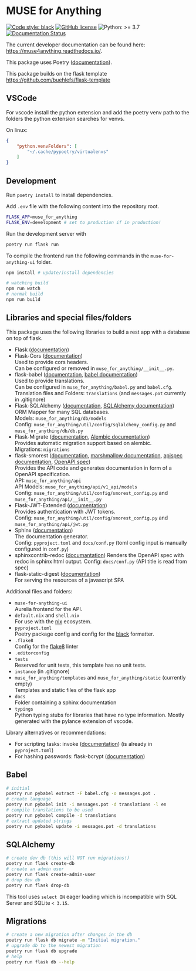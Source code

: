 # MUSE for Anything

[![Code style: black](https://img.shields.io/badge/code%20style-black-000000.svg)](https://github.com/psf/black)
[![GitHub license](https://img.shields.io/github/license/Muster-Suchen-und-Erkennen/muse-for-anything)](https://github.com/Muster-Suchen-und-Erkennen/muse-for-anything/blob/main/LICENSE)
![Python: >= 3.7](https://img.shields.io/badge/python-^3.7-blue)
[![Documentation Status](https://readthedocs.org/projects/muse4anything/badge/?version=latest)](https://muse4anything.readthedocs.io/en/latest/?badge=latest)

The current developer documentation can be found here: <https://muse4anything.readthedocs.io/>.

This package uses Poetry ([documentation](https://python-poetry.org/docs/)).

This package builds on the flask template https://github.com/buehlefs/flask-template

## VSCode

For vscode install the python extension and add the poetry venv path to the folders the python extension searches for venvs.

On linux:

```json
{
    "python.venvFolders": [
        "~/.cache/pypoetry/virtualenvs"
    ]
}
```

## Development

Run `poetry install` to install dependencies.

Add `.env` file with the following content into the repository root.

```bash
FLASK_APP=muse_for_anything
FLASK_ENV=development # set to production if in production!
```

Run the development server with

```bash
poetry run flask run
```

To compile the frontend run the following commands in the `muse-for-anything-ui` folder.

```bash
npm install # update/install dependencies

# watching build
npm run watch
# normal build
npm run build
```

## Libraries and special files/folders

This package uses the following libraries to build a rest app with a database on top of flask.

 *  Flask ([documentation](https://flask.palletsprojects.com/en/1.1.x/))
 *  Flask-Cors ([documentation](https://flask-cors.readthedocs.io/en/latest/))\
    Used to provide cors headers.\
    Can be configured or removed in `muse_for_anything/__init__.py`.
 *  flask-babel ([documentation](https://flask-babel.tkte.ch), [babel documentation](http://babel.pocoo.org/en/latest/))\
    Used to provide translations.\
    Can be configured in `muse_for_anything/babel.py` and `babel.cfg`.\
    Translation files and Folders: `translations` (and `messages.pot` currently in .gitignore)
 *  Flask-SQLAlchemy ([documentation](https://flask-sqlalchemy.palletsprojects.com/en/2.x/), [SQLAlchemy documentation](https://docs.sqlalchemy.org/en/13/))\
    ORM Mapper for many SQL databases.\
    Models: `muse_for_anything/db/models`\
    Config: `muse_for_anything/util/config/sqlalchemy_config.py` and `muse_for_anything/db/db.py`
 *  Flask-Migrate ([documentation](https://flask-migrate.readthedocs.io/en/latest/), [Alembic documentation](https://alembic.sqlalchemy.org/en/latest/index.html))\
    Provides automatic migration support based on alembic.\
    Migrations: `migrations`
 *  flask-smorest ([documentation](https://flask-smorest.readthedocs.io/en/latest/), [marshmallow documentation](https://marshmallow.readthedocs.io/en/stable/), [apispec documentation](https://apispec.readthedocs.io/en/latest/), [OpenAPI spec](http://spec.openapis.org/oas/v3.0.2))\
    Provides the API code and generates documentation in form of a OpenAPI specification.\
    API: `muse_for_anything/api`\
    API Models: `muse_for_anything/api/v1_api/models`\
    Config: `muse_for_anything/util/config/smorest_config.py` and `muse_for_anything/api/__init__.py`
 *  Flask-JWT-Extended ([documentation](https://flask-jwt-extended.readthedocs.io/en/stable/))\
    Provides authentication with JWT tokens.\
    Config: `muse_for_anything/util/config/smorest_config.py` and `muse_for_anything/api/jwt.py`
 *  Sphinx ([documentation](https://www.sphinx-doc.org/en/master/index.html))\
    The documentation generator.\
    Config: `pyproject.toml` and `docs/conf.py` (toml config input is manually configured in `conf.py`)
 *  sphinxcontrib-redoc ([documantation](https://sphinxcontrib-redoc.readthedocs.io/en/stable/))
    Renders the OpenAPI spec with redoc in sphinx html output.
    Config: `docs/conf.py` (API title is read from spec)
 *  flask-static-digest ([documentation](https://github.com/nickjj/flask-static-digest))\
    For serving the resources of a javascript SPA

Additional files and folders:

 *  `muse-for-anything-ui`\
    Aurelia frontend for the API.
 *  `default.nix` and `shell.nix`\
    For use with the [nix](https://nixos.org) ecosystem.
 *  `pyproject.toml`\
    Poetry package config and config for the [black](https://github.com/psf/black) formatter.
 *  `.flake8`\
    Config for the [flake8](https://flake8.pycqa.org/en/latest/) linter
 *  `.editorconfig`
 *  `tests`\
    Reserved for unit tests, this template has no unit tests.
 *  `instance` (in .gitignore)
 *  `muse_for_anything/templates` and `muse_for_anything/static` (currently empty)\
    Templates and static files of the flask app
 *  `docs`\
    Folder containing a sphinx documentation
 *  `typings`\
    Python typing stubs for libraries that have no type information.
    Mostly generated with the pylance extension of vscode.


Library alternatives or recommendations:

 *  For scripting tasks: invoke ([documentation](http://www.pyinvoke.org)) (is already in `pyproject.toml`)
 *  For hashing passwords: flask-bcrypt ([documentation](https://flask-bcrypt.readthedocs.io/en/latest/))
 

## Babel

```bash
# initial
poetry run pybabel extract -F babel.cfg -o messages.pot .
# create language
poetry run pybabel init -i messages.pot -d translations -l en
# compile translations to be used
poetry run pybabel compile -d translations
# extract updated strings
poetry run pybabel update -i messages.pot -d translations
```

## SQLAlchemy

```bash
# create dev db (this will NOT run migrations!)
poetry run flask create-db
# create an admin user
poetry run flask create-admin-user
# drop dev db
poetry run flask drop-db
```

This tool uses `select IN` eager loading which is incompatible with SQL Server and SQLite `< 3.15`.

## Migrations

```bash
# create a new migration after changes in the db
poetry run flask db migrate -m "Initial migration."
# upgrade db to the newest migration
poetry run flask db upgrade
# help
poetry run flask db --help
```
